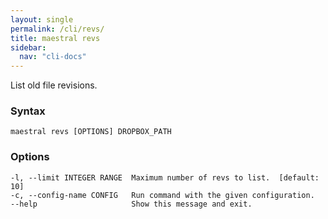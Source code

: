 ```yaml
---
layout: single
permalink: /cli/revs/
title: maestral revs
sidebar:
  nav: "cli-docs"
---
```


List old file revisions.

### Syntax

```
maestral revs [OPTIONS] DROPBOX_PATH
```

### Options

```
-l, --limit INTEGER RANGE  Maximum number of revs to list.  [default: 10]
-c, --config-name CONFIG   Run command with the given configuration.
--help                     Show this message and exit.
```
